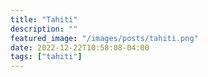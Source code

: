 ```yaml
---
title: "Tahiti"
description: ""
featured_image: "/images/posts/tahiti.png"
date: 2022-12-22T10:58:08-04:00
tags: ["tahiti"]
---
```











